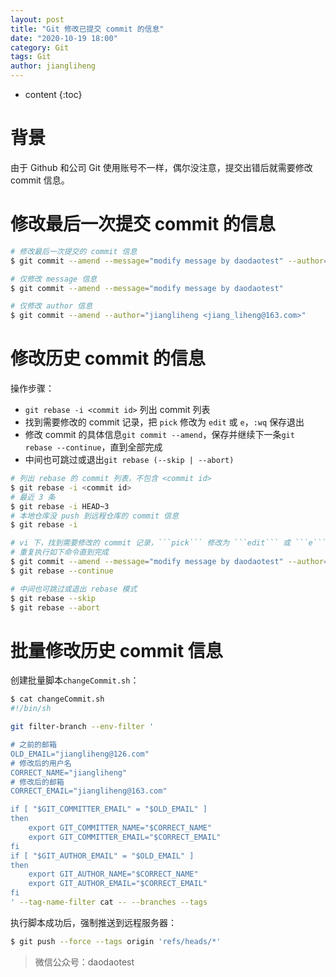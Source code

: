 ```yaml
---
layout: post
title: "Git 修改已提交 commit 的信息"
date: "2020-10-19 18:00"
category: Git
tags: Git
author: jiangliheng
---
```

* content
{:toc}



# 背景

由于 Github 和公司 Git 使用账号不一样，偶尔没注意，提交出错后就需要修改 commit 信息。

# 修改最后一次提交 commit 的信息

```bash
# 修改最后一次提交的 commit 信息
$ git commit --amend --message="modify message by daodaotest" --author="jiangliheng <jiang_liheng@163.com>"

# 仅修改 message 信息
$ git commit --amend --message="modify message by daodaotest"

# 仅修改 author 信息
$ git commit --amend --author="jiangliheng <jiang_liheng@163.com>"
```

# 修改历史 commit 的信息

操作步骤：
- ```git rebase -i <commit id>``` 列出 commit 列表
- 找到需要修改的 commit 记录，把 ```pick``` 修改为 ```edit``` 或 ```e```，```:wq``` 保存退出
- 修改 commit 的具体信息```git commit --amend```，保存并继续下一条```git rebase --continue```，直到全部完成
- 中间也可跳过或退出```git rebase (--skip | --abort)```

```bash
# 列出 rebase 的 commit 列表，不包含 <commit id>
$ git rebase -i <commit id>
# 最近 3 条
$ git rebase -i HEAD~3
# 本地仓库没 push 到远程仓库的 commit 信息
$ git rebase -i

# vi 下，找到需要修改的 commit 记录，```pick``` 修改为 ```edit``` 或 ```e```，```:wq``` 保存退出
# 重复执行如下命令直到完成
$ git commit --amend --message="modify message by daodaotest" --author="jiangliheng <jiang_liheng@163.com>"
$ git rebase --continue

# 中间也可跳过或退出 rebase 模式
$ git rebase --skip
$ git rebase --abort
```

# 批量修改历史 commit 信息

创建批量脚本```changeCommit.sh```：

```bash
$ cat changeCommit.sh
#!/bin/sh

git filter-branch --env-filter '

# 之前的邮箱
OLD_EMAIL="jiangliheng@126.com"
# 修改后的用户名
CORRECT_NAME="jiangliheng"
# 修改后的邮箱
CORRECT_EMAIL="jiangliheng@163.com"

if [ "$GIT_COMMITTER_EMAIL" = "$OLD_EMAIL" ]
then
    export GIT_COMMITTER_NAME="$CORRECT_NAME"
    export GIT_COMMITTER_EMAIL="$CORRECT_EMAIL"
fi
if [ "$GIT_AUTHOR_EMAIL" = "$OLD_EMAIL" ]
then
    export GIT_AUTHOR_NAME="$CORRECT_NAME"
    export GIT_AUTHOR_EMAIL="$CORRECT_EMAIL"
fi
' --tag-name-filter cat -- --branches --tags
```

执行脚本成功后，强制推送到远程服务器：
```bash
$ git push --force --tags origin 'refs/heads/*'
```

> 微信公众号：daodaotest
